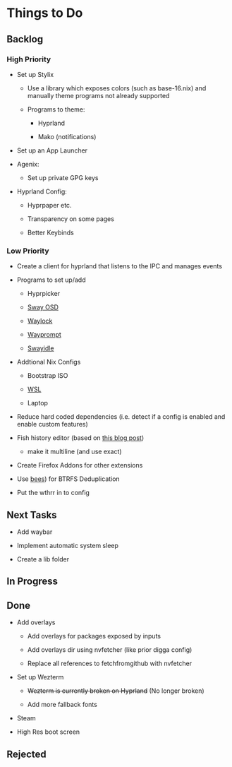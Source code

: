 # Things to Do

## Backlog

### High Priority

- Set up Stylix

  - Use a library which exposes colors (such as base-16.nix) and manually theme programs not already supported

  - Programs to theme:

    - Hyprland

    - Mako (notifications)

- Set up an App Launcher

- Agenix:

  - Set up private GPG keys

- Hyprland Config:

  - Hyprpaper etc.

  - Transparency on some pages

  - Better Keybinds

### Low Priority

- Create a client for hyprland that listens to the IPC and manages events

- Programs to set up/add

  - Hyprpicker

  - [Sway OSD](https://github.com/ErikReider/SwayOSD)

  - [Waylock](https://github.com/ifreund/waylock)

  - [Wayprompt](https://git.sr.ht/~leon_plickat/wayprompt)

  - [Swayidle](https://github.com/swaywm/swayidle/issues/129)

- Addtional Nix Configs

  - Bootstrap ISO

  - [WSL](https://github.com/nix-community/NixOS-WSL)

  - Laptop

- Reduce hard coded dependencies (i.e. detect if a config is enabled and enable custom features)

- Fish history editor (based on [this blog post](https://jordanelver.co.uk/blog/2020/05/29/history-deleting-helper-for-fish-shell/))

  - make it multiline (and use exact)

- Create Firefox Addons for other extensions

- Use [bees](https://github.com/NixOS/nixpkgs/blob/master/nixos/modules/services/misc/bees.nix)) for BTRFS Deduplication

- Put the wthrr in to config

## Next Tasks

- Add waybar

- Implement automatic system sleep

- Create a lib folder

## In Progress

## Done

- Add overlays

  - Add overlays for packages exposed by inputs

  - Add overlays dir using nvfetcher (like prior digga config)

  - Replace all references to fetchfromgithub with nvfetcher

- Set up Wezterm

  - ~~Wezterm is currently broken on Hyprland~~ (No longer broken)

  - Add more fallback fonts

- Steam

- High Res boot screen

## Rejected
